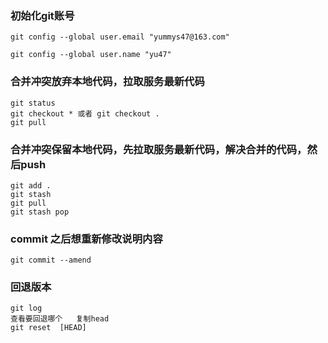 ### 初始化git账号

```git
git config --global user.email "yummys47@163.com"

git config --global user.name "yu47"
```

### 合并冲突放弃本地代码，拉取服务最新代码

```
git status
git checkout * 或者 git checkout .
git pull
```

### 合并冲突保留本地代码，先拉取服务最新代码，解决合并的代码，然后push

```
git add .
git stash
git pull
git stash pop

```

### commit 之后想重新修改说明内容

```
git commit --amend
```

### 回退版本

```
git log
查看要回退哪个   复制head
git reset  [HEAD] 
```

